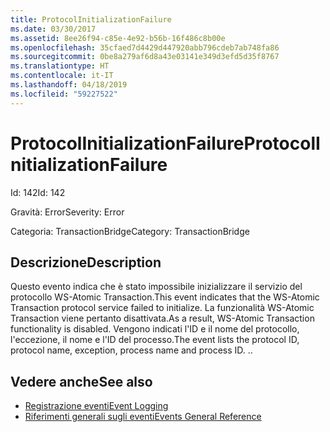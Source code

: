 ```yaml
---
title: ProtocolInitializationFailure
ms.date: 03/30/2017
ms.assetid: 8ee26f94-c85e-4e92-b56b-16f486c8b00e
ms.openlocfilehash: 35cfaed7d4429d447920abb796cdeb7ab748fa86
ms.sourcegitcommit: 0be8a279af6d8a43e03141e349d3efd5d35f8767
ms.translationtype: HT
ms.contentlocale: it-IT
ms.lasthandoff: 04/18/2019
ms.locfileid: "59227522"
---
```

# <a name="protocolinitializationfailure"></a><span data-ttu-id="d8338-102">ProtocolInitializationFailure</span><span class="sxs-lookup"><span data-stu-id="d8338-102">ProtocolInitializationFailure</span></span>
<span data-ttu-id="d8338-103">Id: 142</span><span class="sxs-lookup"><span data-stu-id="d8338-103">Id: 142</span></span>  
  
 <span data-ttu-id="d8338-104">Gravità: Error</span><span class="sxs-lookup"><span data-stu-id="d8338-104">Severity: Error</span></span>  
  
 <span data-ttu-id="d8338-105">Categoria: TransactionBridge</span><span class="sxs-lookup"><span data-stu-id="d8338-105">Category: TransactionBridge</span></span>  
  
## <a name="description"></a><span data-ttu-id="d8338-106">Descrizione</span><span class="sxs-lookup"><span data-stu-id="d8338-106">Description</span></span>  
 <span data-ttu-id="d8338-107">Questo evento indica che è stato impossibile inizializzare il servizio del protocollo WS-Atomic Transaction.</span><span class="sxs-lookup"><span data-stu-id="d8338-107">This event indicates that the WS-Atomic Transaction protocol service failed to initialize.</span></span> <span data-ttu-id="d8338-108">La funzionalità WS-Atomic Transaction viene pertanto disattivata.</span><span class="sxs-lookup"><span data-stu-id="d8338-108">As a result, WS-Atomic Transaction functionality is disabled.</span></span> <span data-ttu-id="d8338-109">Vengono indicati l'ID e il nome del protocollo, l'eccezione, il nome e l'ID del processo.</span><span class="sxs-lookup"><span data-stu-id="d8338-109">The event lists the protocol ID, protocol name, exception, process name and process ID.</span></span> <span data-ttu-id="d8338-110">.</span><span class="sxs-lookup"><span data-stu-id="d8338-110">.</span></span>  
  
## <a name="see-also"></a><span data-ttu-id="d8338-111">Vedere anche</span><span class="sxs-lookup"><span data-stu-id="d8338-111">See also</span></span>

- [<span data-ttu-id="d8338-112">Registrazione eventi</span><span class="sxs-lookup"><span data-stu-id="d8338-112">Event Logging</span></span>](../../../../../docs/framework/wcf/diagnostics/event-logging/index.md)
- [<span data-ttu-id="d8338-113">Riferimenti generali sugli eventi</span><span class="sxs-lookup"><span data-stu-id="d8338-113">Events General Reference</span></span>](../../../../../docs/framework/wcf/diagnostics/event-logging/events-general-reference.md)
